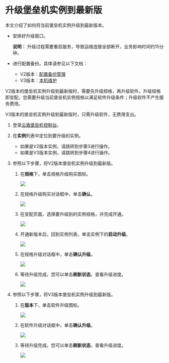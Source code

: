 # 升级堡垒机实例到最新版

本文介绍了如何将当前堡垒机实例升级到最新版本。

-   安排好升级窗口。

    **说明：** 升级过程需要重启服务，导致运维连接全部断开，业务影响时间约15分钟。

-   进行配置备份。具体请参见以下文档：
    -   V2版本：[配置备份管理](/cn.zh-CN/用户指南（V2版本）/管理员手册/配置备份管理.md)
    -   V3版本：[本机维护](/cn.zh-CN/用户指南（V3.1版本）/管理员手册/系统/本机维护.md)

V2版本的堡垒机实例升级到最新版时，需要先升级规格，再升级软件。升级规格即变配，您需要升级当前堡垒机实例规格以满足软件升级条件；升级软件不产生服务费用。

V3版本的堡垒机实例升级到最新版时，只需升级软件，无费用支出。

1.  登录[云盾堡垒机控制台](https://yundunnext.console.aliyun.com/?p=bastion)。

2.  在**实例**列表中定位到要升级的实例。

    -   如果是V2版本实例，请跳转到步骤3进行操作。
    -   如果是V3版本实例，请跳转到步骤4进行操作。
3.  参照以下步骤，将V2版本堡垒机实例升级到最新版。

    1.  在**规格**下，单击规格升级购买图标。

        ![](https://static-aliyun-doc.oss-accelerate.aliyuncs.com/assets/img/zh-CN/6706871951/p48817.png)

    2.  在规格升级购买对话框中，单击**确认**。

        ![](https://static-aliyun-doc.oss-accelerate.aliyuncs.com/assets/img/zh-CN/6706871951/p48818.png)

    3.  在变配页面，选择要升级到的实例规格，并完成开通。

        ![](https://static-aliyun-doc.oss-accelerate.aliyuncs.com/assets/img/zh-CN/6706871951/p48819.png)

    4.  开通新版本后，回到实例列表，单击实例下的**启动升级**。

        ![](https://static-aliyun-doc.oss-accelerate.aliyuncs.com/assets/img/zh-CN/6706871951/p48820.png)

    5.  在规格升级对话框中，单击**确认升级**。

        ![](https://static-aliyun-doc.oss-accelerate.aliyuncs.com/assets/img/zh-CN/6706871951/p48821.png)

    6.  等待升级完成。您可以单击**刷新状态**，查看升级进度。

        ![](https://static-aliyun-doc.oss-accelerate.aliyuncs.com/assets/img/zh-CN/6706871951/p48822.png)

4.  参照以下步骤，将V3版本堡垒机实例升级到最新版。

    1.  在**版本**下，单击软件升级图标。

        ![](https://static-aliyun-doc.oss-accelerate.aliyuncs.com/assets/img/zh-CN/7706871951/p48823.png)

    2.  在软件升级对话框中，单击**确认升级**。

        ![](https://static-aliyun-doc.oss-accelerate.aliyuncs.com/assets/img/zh-CN/7706871951/p48824.png)

    3.  等待升级完成。您可以单击**刷新状态**，查看升级进度。

        ![](https://static-aliyun-doc.oss-accelerate.aliyuncs.com/assets/img/zh-CN/7706871951/p48825.png)


